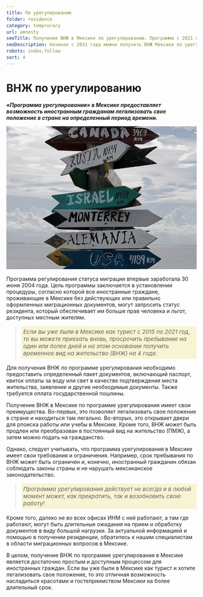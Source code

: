```yaml
---
title: По урегулированию
folder: residence
category: temprorary
url: amnesty
seoTitle: Получение ВНЖ в Мексике по урегулированию. Программа с 2021 года.
seoDescription: Начиная с 2021 года можно получить ВНЖ Мексики по урегулированию если вы ранее посещали Мексику как турист и сегодня у вас просрочен срок пребывания.
robots: index,follow
sort: 4
---
```


# ВНЖ по урегулированию

***«Программа урегулирования» в Мексике предоставляет возможность иностранным гражданам легализовать свое положение в стране на определенный период времени.***

![внж по урегулированию](../../../images/pages/pmj_po_uregulirovaniyu.jpg)

Программа регулирования статуса миграции впервые заработала 30 июня 2004 года. Цель программы заключается в установлении процедуры, согласно которой все иностранные граждане, проживающие в Мексике без действующих или правильно оформленных миграционных документов, могут запросить статус резидента, который обеспечивает им больше прав человека и льгот, доступных местным жителям.

> *<p style="font-size:15px; background-color:#f8f4d3; padding:5px; text-align: left">Если вы уже были в Мексике как турист с 2015 по 2021 год, то вы можете приехать вновь, просрочить пребывание на один или более дней и на этом основании получить временное вид на жительство (ВНЖ) на 4 года.</P>*

Для получения ВНЖ по программе урегулирования необходимо предоставить определенный пакет документов, включающий паспорт, квиток оплаты за воду или свет в качестве подтверждения места жительства, заявление и другие необходимые документы. Также требуется оплата государственной пошлины.

Получение ВНЖ в Мексике по программе урегулирования имеет свои преимущества. Во-первых, это позволяет легализовать свое положение в стране и находиться там легально. Во-вторых, это открывает двери для рпоиска работы или учебы в Мексике. Кроме того, ВНЖ может быть продлен или преобразован в постоянный вид на жительство (ПМЖ), а затем можно подать на гражданство.

Однако, следует учитывать, что программа урегулирования в Мексике имеет свои требования и ограничения. Например, срок пребывания по ВНЖ может быть ограничен и, конечно, иностранный гражданин обязан соблюдать законы страны и не нарушать мексиканское законодательство.

> *<p style="font-size:15px; background-color:#f8f4d3; padding:5px; text-align: left">Программа урегулирования действует не всегда и в любой момент может, как прекратить, так и возобновить свою работу!</P>*

Кроме того, далеко не во всех офисах ИНМ с ней работают, а там где работают, могут быть длительные ожидания на прием и обработку документов в виду большой нагрузки. За актуальной информацией и помощью в получении резиденции, обратитесь к нашим специалистам в области миграционных вопросов в Мексике.

В целом, получение ВНЖ по программе урегулирования в Мексике является достаточно простым и доступным процессом для иностранных граждан. Если вы уже были в Мексике как турист и хотите легализовать свое положение, то это отличная возможность насладиться красотами и гостеприимством Мексики на более длительный срок.
